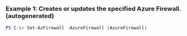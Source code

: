 ### Example 1: Creates or updates the specified Azure Firewall. (autogenerated)
```powershell
PS C:\> Set-AzFirewall -AzureFirewall {AzureFirewall}
```



